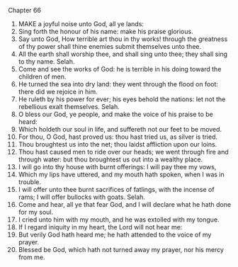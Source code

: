 

Chapter 66

1. MAKE a joyful noise unto God, all ye lands:
2. Sing forth the honour of his name: make his praise glorious.
3. Say unto God, How terrible art thou in thy works!  through the greatness of thy power shall thine enemies submit themselves unto thee.
4. All the earth shall worship thee, and shall sing unto thee; they shall sing to thy name.  Selah.
5. Come and see the works of God: he is terrible in his doing toward the children of men.
6. He turned the sea into dry land: they went through the flood on foot: there did we rejoice in him.
7. He ruleth by his power for ever; his eyes behold the nations: let not the rebellious exalt themselves.  Selah.
8. O bless our God, ye people, and make the voice of his praise to be heard:
9. Which holdeth our soul in life, and suffereth not our feet to be moved.
10. For thou, O God, hast proved us: thou hast tried us, as silver is tried.
11. Thou broughtest us into the net; thou laidst affliction upon our loins.
12. Thou hast caused men to ride over our heads; we went through fire and through water: but thou broughtest us out into a wealthy place.
13. I will go into thy house with burnt offerings: I will pay thee my vows,
14. Which my lips have uttered, and my mouth hath spoken, when I was in trouble.
15. I will offer unto thee burnt sacrifices of fatlings, with the incense of rams; I will offer bullocks with goats.  Selah.
16. Come and hear, all ye that fear God, and I will declare what he hath done for my soul.
17. I cried unto him with my mouth, and he was extolled with my tongue.
18. If I regard iniquity in my heart, the Lord will not hear me:
19. But verily God hath heard me; he hath attended to the voice of my prayer.
20. Blessed be God, which hath not turned away my prayer, nor his mercy from me.
